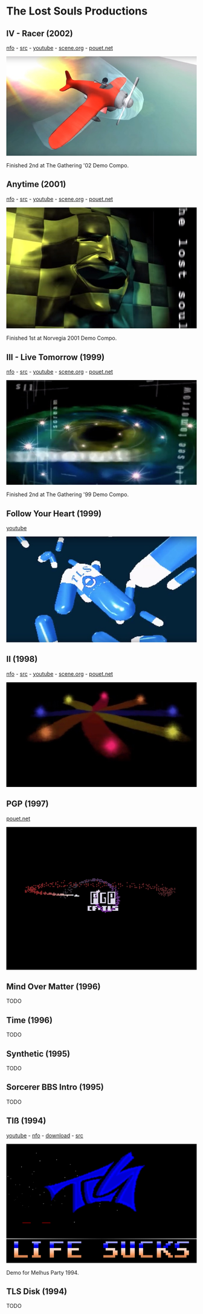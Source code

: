 # The Lost Souls Productions

## IV - Racer (2002)
[nfo](https://github.com/the-lost-souls/IV/blob/master/src/racer.nfo) - 
[src](https://github.com/the-lost-souls/IV) - 
[youtube](https://www.youtube.com/watch?v=mHV_oIYZyEg) - 
[scene.org](https://files.scene.org/view/parties/2002/thegathering02/demo/iv_-_racer_by_tls.zip) - 
[pouet.net](http://www.pouet.net/prod.php?which=5555)

[![screenshot](images/thumbnails/iv.jpg)](https://www.youtube.com/watch?v=mHV_oIYZyEg)

Finished 2nd at The Gathering '02 Demo Compo.


## Anytime (2001)
[nfo](https://github.com/the-lost-souls/anytime/blob/master/src/anytime.nfo) -
[src](https://github.com/the-lost-souls/anytime) - [youtube](https://www.youtube.com/watch?v=_ubBTbGcLv8) - [scene.org](https://files.scene.org/view/parties/2001/norvegia01/demo/tls-anytime.zip) - [pouet.net](http://www.pouet.net/prod.php?which=4244)

[![screenshot](images/thumbnails/anytime.jpg)](https://www.youtube.com/watch?v=_ubBTbGcLv8) 

Finished 1st at Norvegia 2001 Demo Compo.


## III - Live Tomorrow (1999)
[nfo](https://github.com/the-lost-souls/III/blob/master/src/TLS_III.NFO) - 
[src](https://github.com/the-lost-souls/III) - 
[youtube](https://www.youtube.com/watch?v=Rd-w4rKwvr4) - 
[scene.org](https://files.scene.org/view/parties/1999/thegathering99/demo/tls_iii.zip) - 
[pouet.net](http://www.pouet.net/prod.php?which=5919)

[![screenshot](images/thumbnails/III.jpg)](https://www.youtube.com/watch?v=Rd-w4rKwvr4)

Finished 2nd at The Gathering '99 Demo Compo.


## Follow Your Heart (1999)
[youtube](https://www.youtube.com/watch?v=Rd-w4rKwvr4)

[![screenshot](images/thumbnails/FYH.jpg)](https://www.youtube.com/watch?v=u9j6pc9UeRs)


## II (1998)
[nfo](https://github.com/the-lost-souls/II/blob/master/src/TLS_II.NFO) - 
[src](https://github.com/the-lost-souls/II) - 
[youtube](https://www.youtube.com/watch?v=SQGvSi6TyXA) - [scene.org](https://files.scene.org/view/parties/1998/thegathering98/demo/tls_ii.zip) - [pouet.net](http://www.pouet.net/prod.php?which=5923)

[![screenshot](images/thumbnails/II.jpg)](https://www.youtube.com/watch?v=SQGvSi6TyXA)


## PGP (1997)
[pouet.net](http://www.pouet.net/prod.php?which=15848)

[![screenshot](images/thumbnails/pgp.gif)](https://www.youtube.com/watch?v=u9j6pc9UeRs)


## Mind Over Matter (1996)
TODO


## Time (1996)
TODO


## Synthetic (1995)
TODO


## Sorcerer BBS Intro (1995)
TODO


## TIß (1994)
[youtube](https://youtu.be/Qd8WPVmYhX8) - [nfo](https://github.com/the-lost-souls/TiB/blob/master/src/TLS.NFO) - 
[download](https://github.com/the-lost-souls/TiB/releases/download/final/tls_Tiss.ZIP) - [src](https://github.com/the-lost-souls/TiB)


[![screenshot](images/thumbnails/tib.png)](https://youtu.be/Qd8WPVmYhX8)

Demo for Melhus Party 1994.

## TLS Disk (1994)
TODO


